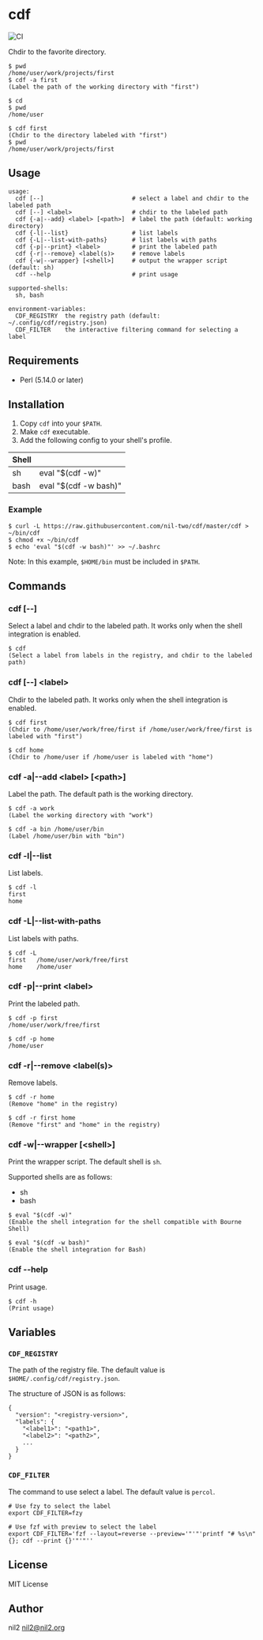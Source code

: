 cdf
===

![CI](https://github.com/nil-two/cdf/workflows/CI/badge.svg)

Chdir to the favorite directory.

```
$ pwd
/home/user/work/projects/first
$ cdf -a first
(Label the path of the working directory with "first")

$ cd
$ pwd
/home/user

$ cdf first
(Chdir to the directory labeled with "first")
$ pwd
/home/user/work/projects/first
```

Usage
-----

```
usage:
  cdf [--]                         # select a label and chdir to the labeled path
  cdf [--] <label>                 # chdir to the labeled path
  cdf {-a|--add} <label> [<path>]  # label the path (default: working directory)
  cdf {-l|--list}                  # list labels
  cdf {-L|--list-with-paths}       # list labels with paths
  cdf {-p|--print} <label>         # print the labeled path
  cdf {-r|--remove} <label(s)>     # remove labels
  cdf {-w|--wrapper} [<shell>]     # output the wrapper script (default: sh)
  cdf --help                       # print usage

supported-shells:
  sh, bash

environment-variables:
  CDF_REGISTRY  the registry path (default: ~/.config/cdf/registry.json)
  CDF_FILTER    the interactive filtering command for selecting a label
```

Requirements
------------

- Perl (5.14.0 or later)

Installation
------------

1. Copy `cdf` into your `$PATH`.
2. Make `cdf` executable.
3. Add the following config to your shell's profile.

| Shell |                       |
|-------|-----------------------|
| sh    | eval "$(cdf -w)"      |
| bash  | eval "$(cdf -w bash)" |

### Example

```
$ curl -L https://raw.githubusercontent.com/nil-two/cdf/master/cdf > ~/bin/cdf
$ chmod +x ~/bin/cdf
$ echo 'eval "$(cdf -w bash)"' >> ~/.bashrc
```

Note: In this example, `$HOME/bin` must be included in `$PATH`.

Commands
--------

### cdf [--]

Select a label and chdir to the labeled path.
It works only when the shell integration is enabled.

```
$ cdf
(Select a label from labels in the registry, and chdir to the labeled path)
```

### cdf [--] \<label\>

Chdir to the labeled path.
It works only when the shell integration is enabled.

```
$ cdf first
(Chdir to /home/user/work/free/first if /home/user/work/free/first is labeled with "first")

$ cdf home
(Chdir to /home/user if /home/user is labeled with "home")
```

### cdf -a|--add \<label\> [\<path\>]

Label the path.
The default path is the working directory.

```
$ cdf -a work
(Label the working directory with "work")

$ cdf -a bin /home/user/bin
(Label /home/user/bin with "bin")
```

### cdf -l|--list

List labels.

```
$ cdf -l
first
home
```

### cdf -L|--list-with-paths

List labels with paths.

```
$ cdf -L
first	/home/user/work/free/first
home	/home/user
```

### cdf -p|--print \<label\>

Print the labeled path.

```
$ cdf -p first
/home/user/work/free/first

$ cdf -p home
/home/user
```

### cdf -r|--remove \<label(s)\>

Remove labels.

```
$ cdf -r home
(Remove "home" in the registry)

$ cdf -r first home
(Remove "first" and "home" in the registry)
```

### cdf -w|--wrapper [\<shell\>]

Print the wrapper script.
The default shell is `sh`.

Supported shells are as follows:

- sh
- bash

```
$ eval "$(cdf -w)"
(Enable the shell integration for the shell compatible with Bourne Shell)

$ eval "$(cdf -w bash)"
(Enable the shell integration for Bash)
```

### cdf --help

Print usage.

```
$ cdf -h
(Print usage)
```

Variables
---------

### `CDF_REGISTRY`

The path of the registry file.
The default value is `$HOME/.config/cdf/registry.json`.

The structure of JSON is as follows:

```
{
  "version": "<registry-version>",
  "labels": {
    "<label1>": "<path1>",
    "<label2>": "<path2>",
    ...
  }
}
```

### `CDF_FILTER`

The command to use select a label.
The default value is `percol`.

```
# Use fzy to select the label
export CDF_FILTER=fzy

# Use fzf with preview to select the label
export CDF_FILTER='fzf --layout=reverse --preview='"'"'printf "# %s\n" {}; cdf --print {}'"'"''
```

License
-------

MIT License

Author
------

nil2 <nil2@nil2.org>
